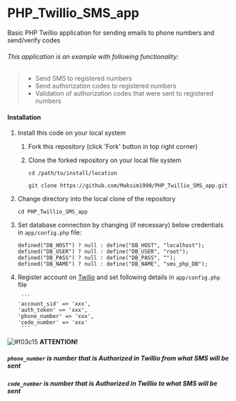 # PHP_Twillio_SMS_app
Basic PHP Twillio application for sending emails to phone numbers and send/verify codes

###### This application is an example with following functionality:

> - Send SMS to registered numbers
> - Send authorization codes to registered numbers
> - Validation of authorization codes that were sent to registered numbers


#### Installation

1. Install this code on your local system
     
    1. Fork this repository (click 'Fork' button in top right corner)
    2. Clone the forked repository on your local file system
    
        ```
        cd /path/to/install/location
        
        git clone https://github.com/Maksim1990/PHP_Twillio_SMS_app.git
        ```

2. Change directory into the local clone of the repository

    ```
    cd PHP_Twillio_SMS_app
    ```

 3. Set database connection by changing (if necessary) below credentials in `app/config.php` file: 
     ```
    defined("DB_HOST") ? null : define("DB_HOST", "localhost");
    defined("DB_USER") ? null : define("DB_USER", "root");
    defined("DB_PASS") ? null : define("DB_PASS", "");
    defined("DB_NAME") ? null : define("DB_NAME", "sms_php_DB");
    ```
    
  4. Register account on [Twilio](https://www.twilio.com) and set following details in `app/config.php` file
  
          ```
         'account_sid' => 'xxx',
         'auth_token' => 'xxx',
         'phone_number' => 'xxx',
         'code_number' => 'xxx'
          ```

 ![#f03c15](https://placehold.it/15/f03c15/000000?text=+)   **ATTENTION!**

 #####  `phone_number` is number that is Authorized in Twillio from what SMS will be sent
   
 #####  `code_number` is number that is Authorized in Twillio to what SMS will be sent
